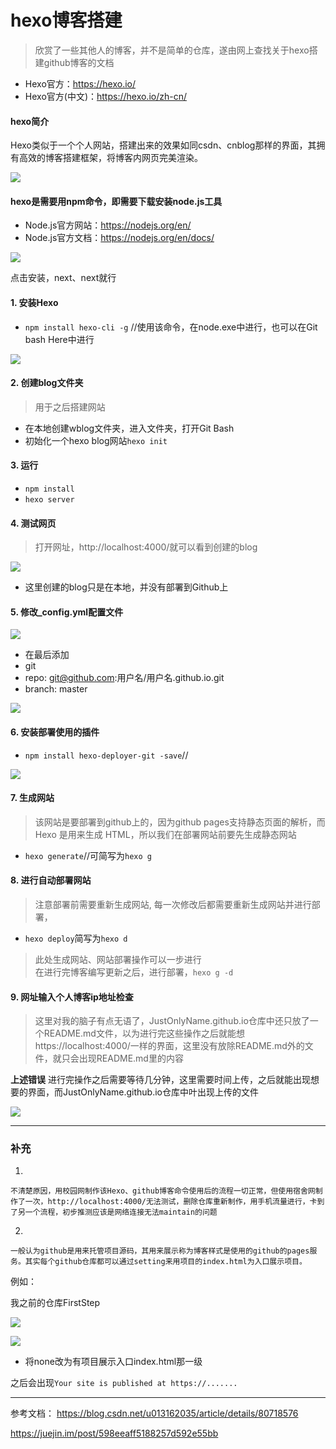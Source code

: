 # hexo博客搭建

> 欣赏了一些其他人的博客，并不是简单的仓库，遂由网上查找关于hexo搭建github博客的文档

- Hexo官方：https://hexo.io/ 
- Hexo官方(中文)：https://hexo.io/zh-cn/ 

#### hexo简介

Hexo类似于一个个人网站，搭建出来的效果如同csdn、cnblog那样的界面，其拥有高效的博客搭建框架，将博客内网页完美渲染。

![](https://i.imgur.com/9p1LvwD.png)

#### hexo是需要用npm命令，即需要下载安装node.js工具

- Node.js官方网站：https://nodejs.org/en/ 
- Node.js官方文档：https://nodejs.org/en/docs/ 

![](https://i.imgur.com/UNVcYq4.png)

点击安装，next、next就行

#### 1. 安装Hexo

- `npm install hexo-cli -g` //使用该命令，在node.exe中进行，也可以在Git bash Here中进行

![](https://i.imgur.com/k02GfNZ.png)

#### 2. 创建blog文件夹
> 用于之后搭建网站

- 在本地创建wblog文件夹，进入文件夹，打开Git Bash
- 初始化一个hexo blog网站`hexo init`

#### 3. 运行

- `npm install`
- `hexo server`

#### 4. 测试网页

> 打开网址，http://localhost:4000/就可以看到创建的blog

![](https://i.imgur.com/x9RpLHe.png)

- 这里创建的blog只是在本地，并没有部署到Github上

#### 5. 修改_config.yml配置文件

![](https://i.imgur.com/kw3SxKR.png)

- 在最后添加
- git 
- repo: git@github.com:用户名/用户名.github.io.git
- branch: master

![](https://i.imgur.com/vBsWUcr.png)

#### 6. 安装部署使用的插件

- `npm install hexo-deployer-git -save`//

![](https://i.imgur.com/Vd17UWC.png)

#### 7. 生成网站
> 该网站是要部署到github上的，因为github pages支持静态页面的解析，而Hexo 是用来生成 HTML，所以我们在部署网站前要先生成静态网站

- `hexo generate`//可简写为`hexo g`

#### 8. 进行自动部署网站
> 注意部署前需要重新生成网站, 每一次修改后都需要重新生成网站并进行部署，

- `hexo deploy`简写为`hexo d`

> 此处生成网站、网站部署操作可以一步进行  
> 在进行完博客编写更新之后，进行部署，`hexo g -d`


#### 9. 网址输入个人博客ip地址检查
> 这里对我的脑子有点无语了，JustOnlyName.github.io仓库中还只放了一个README.md文件，以为进行完这些操作之后就能想https://localhost:4000/一样的界面，这里没有放除README.md外的文件，就只会出现README.md里的内容

**上述错误**
进行完操作之后需要等待几分钟，这里需要时间上传，之后就能出现想要的界面，而JustOnlyName.github.io仓库中叶出现上传的文件

![](https://i.imgur.com/NmIF0ge.png)


----------

### 补充
1.
 
	不清楚原因，用校园网制作该Hexo、github博客命令使用后的流程一切正常，但使用宿舍网制作了一次，http://localhost:4000/无法测试，删除仓库重新制作，用手机流量进行，卡到了另一个流程，初步推测应该是网络连接无法maintain的问题

2.

	一般认为github是用来托管项目源码，其用来展示称为博客样式是使用的github的pages服务。其实每个github仓库都可以通过setting来用项目的index.html为入口展示项目。

例如：

我之前的仓库FirstStep

![](https://i.imgur.com/4Kuq0Kk.png)

![](https://i.imgur.com/mNC0dJk.png)

- 将none改为有项目展示入口index.html那一级

之后会出现`Your site is published at https://.......`




----------







参考文档：
https://blog.csdn.net/u013162035/article/details/80718576

https://juejin.im/post/598eeaff5188257d592e55bb

